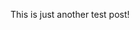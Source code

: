 <!-- title: foo asd -->
<!-- author: arcoiro -->
<!-- datetime: 2014-08-09 10:00:00 -->
<!-- tags: bola, guda -->

This is just another test post!

